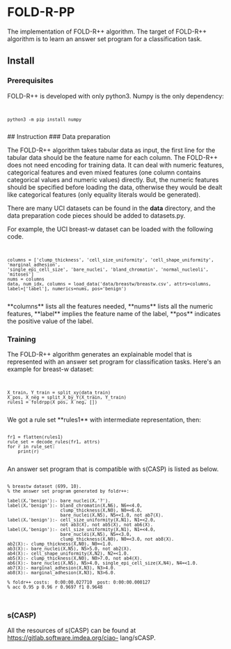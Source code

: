 # FOLD-R-PP
The implementation of FOLD-R++ algorithm. The target of FOLD-R++ algorithm is to learn an answer set program for a classification task.

## Install
### Prerequisites
FOLD-R++ is developed with only python3. Numpy is the only dependency:
<code>

	python3 -m pip install numpy
</code>
## Instruction
### Data preparation

The FOLD-R++ algorithm takes tabular data as input, the first line for the tabular data should be the feature name for each column.
The FOLD-R++ does not need encoding for training data. It can deal with numeric features, categorical features and even mixed features (one column contains categorical values and numeric values) directly.
But, the numeric features should be specified before loading the data, otherwise they would be dealt like categorical features (only equality literals would be generated).

There are many UCI datasets can be found in the **data** directory, and the data preparation code pieces should be added to datasets.py.


For example, the UCI breast-w dataset can be loaded with the following code.
<code>

    columns = ['clump_thickness', 'cell_size_uniformity', 'cell_shape_uniformity', 'marginal_adhesion',
    'single_epi_cell_size', 'bare_nuclei', 'bland_chromatin', 'normal_nucleoli', 'mitoses']
    nums = columns
    data, num_idx, columns = load_data('data/breastw/breastw.csv', attrs=columns, label=['label'], numerics=nums, pos='benign')
</code>
**columns** lists all the features needed, **nums** lists all the numeric features, **label** implies the feature name of the label, **pos** indicates the positive value of the label.

### Training
The FOLD-R++ algorithm generates an explainable model that is represented with an answer set program for classification tasks. Here's an example for breast-w dataset:
<code>

    X_train, Y_train = split_xy(data_train)
    X_pos, X_neg = split_X_by_Y(X_train, Y_train)
    rules1 = foldrpp(X_pos, X_neg, [])
</code>
We got a rule set **rules1** with intermediate representation, then: 
<code>

    fr1 = flatten(rules1)
    rule_set = decode_rules(fr1, attrs)
    for r in rule_set:
        print(r)
</code>
An answer set program that is compatible with s(CASP) is listed as below.
<code>

	% breastw dataset (699, 10).
	% the answer set program generated by foldr++:
	
	label(X,'benign'):- bare_nuclei(X,'?').
	label(X,'benign'):- bland_chromatin(X,N6), N6=<4.0,
						clump_thickness(X,N0), N0=<6.0,  
	                	bare_nuclei(X,N5), N5=<1.0, not ab7(X).   
	label(X,'benign'):- cell_size_uniformity(X,N1), N1=<2.0,
						not ab3(X), not ab5(X), not ab6(X).  
	label(X,'benign'):- cell_size_uniformity(X,N1), N1=<4.0,
						bare_nuclei(X,N5), N5=<3.0,
						clump_thickness(X,N0), N0=<3.0, not ab8(X).  
	ab2(X):- clump_thickness(X,N0), N0=<1.0.  
	ab3(X):- bare_nuclei(X,N5), N5>5.0, not ab2(X).  
	ab4(X):- cell_shape_uniformity(X,N2), N2=<1.0.  
	ab5(X):- clump_thickness(X,N0), N0>7.0, not ab4(X).  
	ab6(X):- bare_nuclei(X,N5), N5>4.0, single_epi_cell_size(X,N4), N4=<1.0.  
	ab7(X):- marginal_adhesion(X,N3), N3>4.0.  
	ab8(X):- marginal_adhesion(X,N3), N3>6.0.  
	
	% foldr++ costs:  0:00:00.027710  post: 0:00:00.000127
	% acc 0.95 p 0.96 r 0.9697 f1 0.9648 
</code>

### s(CASP)

All the resources of s(CASP) can be found at https://gitlab.software.imdea.org/ciao- lang/sCASP.
